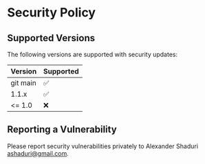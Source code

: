 # Security Policy

## Supported Versions

The following versions are supported with security updates:

| Version | Supported          |
| ------- | ------------------ |
| git main   | :white_check_mark: |
| 1.1.x   | :white_check_mark: |
| <= 1.0  | :x:                |

## Reporting a Vulnerability

Please report security vulnerabilities privately to
Alexander Shaduri [ashaduri@gmail.com](mailto:ashaduri@gmail.com).
